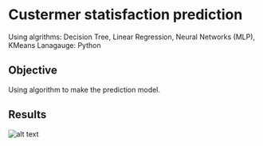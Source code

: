 # Custermer statisfaction prediction

Using algrithms: Decision Tree, Linear Regression, Neural Networks (MLP), KMeans
Lanagauge: Python

## Objective
Using algorithm to make the prediction model.

## Results
![alt text](https://github.com/CYLEE21/hm_project.git/blob/main/picture/Loss_curve_for_NN.png)